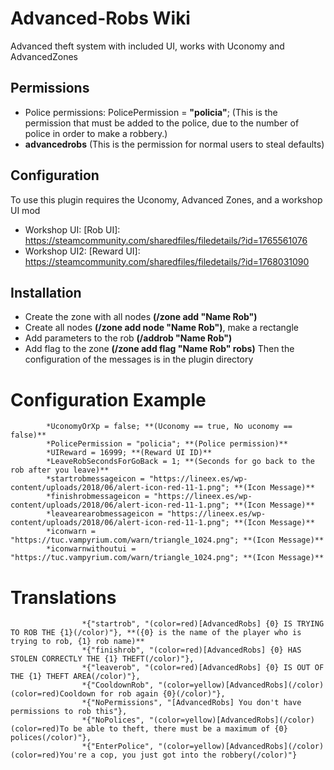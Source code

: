 # Advanced-Robs Wiki

Advanced theft system with included UI, works with Uconomy and AdvancedZones

## Permissions
* Police permissions: PolicePermission = **"policia"**; (This is the permission that must be added to the police, due to the number of police in order to make a robbery.)
* **advancedrobs** (This is the permission for normal users to steal defaults)

## Configuration
To use this plugin requires the Uconomy, Advanced Zones, and a workshop UI mod
* Workshop UI: [Rob UI]: https://steamcommunity.com/sharedfiles/filedetails/?id=1765561076
* Workshop UI2: [Reward UI]: https://steamcommunity.com/sharedfiles/filedetails/?id=1768031090

## Installation
* Create the zone with all nodes **(/zone add "Name Rob")**
* Create all nodes **(/zone add node "Name Rob")**, make a rectangle
* Add parameters to the rob **(/addrob "Name Rob")**
* Add flag to the zone **(/zone add flag "Name Rob" robs)**
Then the configuration of the messages is in the plugin directory

# Configuration Example
            *UconomyOrXp = false; **(Uconomy == true, No uconomy == false)**
            *PolicePermission = "policia"; **(Police permission)**
            *UIReward = 16999; **(Reward UI ID)**
            *LeaveRobSecondsForGoBack = 1; **(Seconds for go back to the rob after you leave)**
            *startrobmessageicon = "https://lineex.es/wp-content/uploads/2018/06/alert-icon-red-11-1.png"; **(Icon Message)**
            *finishrobmessageicon = "https://lineex.es/wp-content/uploads/2018/06/alert-icon-red-11-1.png"; **(Icon Message)**
            *leavearearobmessageicon = "https://lineex.es/wp-content/uploads/2018/06/alert-icon-red-11-1.png"; **(Icon Message)**
            *iconwarn = "https://tuc.vampyrium.com/warn/triangle_1024.png"; **(Icon Message)**
            *iconwarnwithoutui = "https://tuc.vampyrium.com/warn/triangle_1024.png"; **(Icon Message)**
            
# Translations
                    *{"startrob", "(color=red)[AdvancedRobs] {0} IS TRYING TO ROB THE {1}(/color)"}, **({0} is the name of the player who is trying to rob, {1} rob name)**
                    *{"finishrob", "(color=red)[AdvancedRobs] {0} HAS STOLEN CORRECTLY THE {1} THEFT(/color)"},
                    *{"leaverob", "(color=red)[AdvancedRobs] {0} IS OUT OF THE {1} THEFT AREA(/color)"},
                    *{"CooldownRob", "(color=yellow)[AdvancedRobs](/color) (color=red)Cooldown for rob again {0}(/color)"},
                    *{"NoPermissions", "[AdvancedRobs] You don't have permissions to rob this"},
                    *{"NoPolices", "(color=yellow)[AdvancedRobs](/color) (color=red)To be able to theft, there must be a maximum of {0} polices(/color)"},
                    *{"EnterPolice", "(color=yellow)[AdvancedRobs](/color) (color=red)You're a cop, you just got into the robbery(/color)"}
